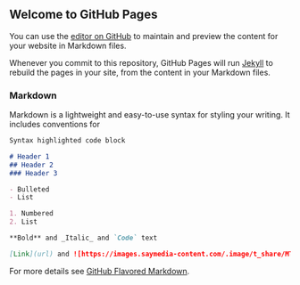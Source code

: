 


## Welcome to GitHub Pages

You can use the [editor on GitHub](https://github.com/4bdul4ziz/CSI-VIT/edit/gh-pages/index.md) to maintain and preview the content for your website in Markdown files.

Whenever you commit to this repository, GitHub Pages will run [Jekyll](https://jekyllrb.com/) to rebuild the pages in your site, from the content in your Markdown files.

### Markdown

Markdown is a lightweight and easy-to-use syntax for styling your writing. It includes conventions for

```markdown
Syntax highlighted code block

# Header 1
## Header 2
### Header 3

- Bulleted
- List

1. Numbered
2. List

**Bold** and _Italic_ and `Code` text

[Link](url) and ![https://images.saymedia-content.com/.image/t_share/MTc0NDczMjkyMjYwOTEwNzI2/puzzling-the-internet-the-mystery-of-cicada-3301.jpg](src)
```

For more details see [GitHub Flavored Markdown](https://guides.github.com/features/mastering-markdown/).


